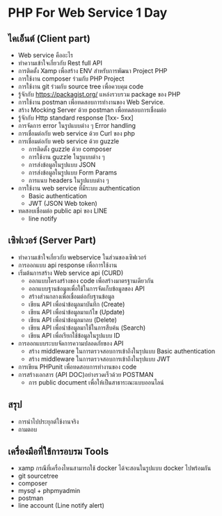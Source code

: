 # PHP For Web Service 1 Day
## ไคเอ็นต์ (Client part) 
+ Web service คืออะไร 
+ ทำความเข้าใจเกี่ยวกับ Rest full API 
+ การติดตั้ง Xamp เพื่อสร้าง ENV สำหรับการพัฒนา Project PHP 
+ การใช้งาน composer ร่วมกับ PHP Project 
+ การใช้งาน git ร่วมกับ source tree เพื่อควบคุม code 
+ รู้จักกับ https://packagist.org/ แหล่งรวบรวม package ของ PHP
+ การใช้งาน postman เพื่อทดสอบการทำงานของ Web Service.
+ สร้าง Mocking Server ด้วย postman เพื่อทดสอบการเชื่อมต่อ
+ รู้จักกับ Http standard response [1xx- 5xx] 
+ การจัดการ error ในรูปแบบต่าง ๆ Error handling 
+ การเชื่อมต่อกับ web service ด้วย Curl ของ php 
+ การเชื่อมต่อกับ web service ด้วย guzzle
    + การติดตั้ง guzzle ด้วย composer 
    + การใช้งาน guzzle ในรูแบบต่าง ๆ 
    + การส่งข้อมูลในรูปแบบ JSON 
    + การส่งข้อมูลในรูปแบบ Form Params
    + การแนบ headers ในรูปแบบต่าง ๆ 
+ การใช้งาน web service ที่มีระบบ authentication
    + Basic authentication 
    + JWT (JSON Web token)
+ ทดสอบเชื่อมต่อ public api ของ LINE 
    + line notify

## เซิฟเวอร์ (Server Part)
+ ทำความเข้าใจเกี่ยวกับ webservice ในส่วนของเซิฟเวอร์ 
+ การออกแบบ api response เพื่อการใช้งาน
+ เริ่มต้นการสร้าง Web service api (CURD)
    + ออกแบบโครงสร้างของ code เพื่อสร้างมาตรฐานเดียวกัน
    + ออกแบบฐานข้อมูลเพื่อใช้ในการจัดเก็บข้อมูลของ API
    + สร้างส่วนกลางเพื่อเชื่อมต่อกับฐานข้อมูล 
    + เขียน API เพื่อนำข้อมูลมาบันทึก (Create) 
    + เขียน API เพื่อนำข้อมูลมาแก้ไข (Update) 
    + เขียน API เพื่อนำข้อมูลมาลบ (Delete) 
    + เขียน API เพื่อนำข้อมูลมาใช้ในการสืบค้น (Search)
    + เขียน API เพื่อเรียกใช้ข้อมูลในรูปแบบ ID
 + การออกแบบระบบจัดการความปลอดภัยของ API 
    + สร้าง middleware ในการตรวจสอบการเข้าถึงในรุปแบบ Basic authentication
    + สร้าง middleware ในการตรวจสอบการเข้าถึงในรุปแบบ JWT 
 + การเขียน PHPunit เพื่อทดสอบการทำงานของ code
 + การสร้างเอกสาร (API DOC)อย่างรวดเร็วด้วย POSTMAN 
     + การ public document เพื่อให้เป็นสาธาระณะแบบออนไลน์ 
     
## สรุป 
+ การนำไปประยุกต์ใช้งานจริง
+ ถามตอบ

## เครื่องมือที่ใช้การอบรม Tools
+ xamp กรณีที่เครื่องไหนสามารถใช้ docker ได้จะสอนในรูปแบบ docker ไปพร้อมกัน
+ git sourcetree 
+ composer 
+ mysql + phpmyadmin
+ postman 
+ line account (Line notify alert) 
